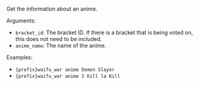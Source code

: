 Get the information about an anime.

Arguments:
* `bracket_id`: The bracket ID. If there is a bracket that is being voted on, this does not need to be included.
* `anime_name`: The name of the anime.

Examples:
* `{prefix}waifu_war anime Demon Slayer`
* `{prefix}waifu_war anime 2 Kill la Kill`

